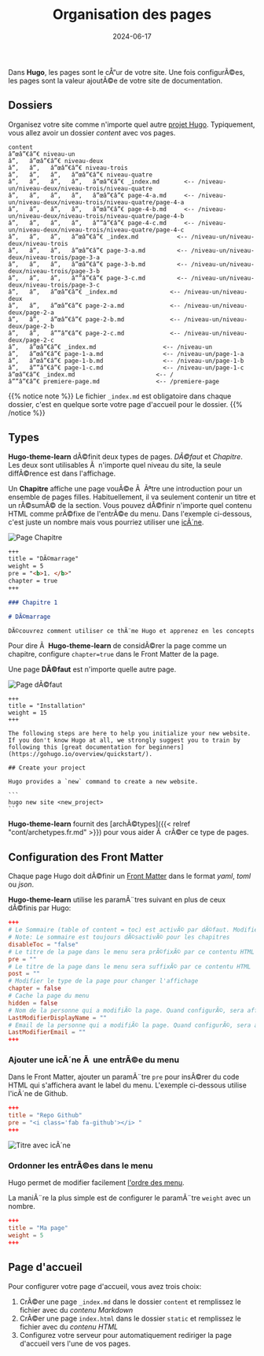﻿---
date: 2024-06-17
title: Organisation des pages
weight: 5
---

Dans **Hugo**, les pages sont le cÅ“ur de votre site. Une fois configurÃ©es, les pages sont la valeur ajoutÃ©e de votre site de documentation.

## Dossiers

Organisez votre site comme n'importe quel autre [projet Hugo](https://gohugo.io/content/organization/). Typiquement, vous allez avoir un dossier *content* avec vos pages.

    content
    â”œâ”€â”€ niveau-un 
    â”‚   â”œâ”€â”€ niveau-deux
    â”‚   â”‚   â”œâ”€â”€ niveau-trois
    â”‚   â”‚   â”‚   â”œâ”€â”€ niveau-quatre
    â”‚   â”‚   â”‚   â”‚   â”œâ”€â”€ _index.md       <-- /niveau-un/niveau-deux/niveau-trois/niveau-quatre
    â”‚   â”‚   â”‚   â”‚   â”œâ”€â”€ page-4-a.md     <-- /niveau-un/niveau-deux/niveau-trois/niveau-quatre/page-4-a
    â”‚   â”‚   â”‚   â”‚   â”œâ”€â”€ page-4-b.md     <-- /niveau-un/niveau-deux/niveau-trois/niveau-quatre/page-4-b
    â”‚   â”‚   â”‚   â”‚   â””â”€â”€ page-4-c.md     <-- /niveau-un/niveau-deux/niveau-trois/niveau-quatre/page-4-c
    â”‚   â”‚   â”‚   â”œâ”€â”€ _index.md           <-- /niveau-un/niveau-deux/niveau-trois
    â”‚   â”‚   â”‚   â”œâ”€â”€ page-3-a.md         <-- /niveau-un/niveau-deux/niveau-trois/page-3-a
    â”‚   â”‚   â”‚   â”œâ”€â”€ page-3-b.md         <-- /niveau-un/niveau-deux/niveau-trois/page-3-b
    â”‚   â”‚   â”‚   â””â”€â”€ page-3-c.md         <-- /niveau-un/niveau-deux/niveau-trois/page-3-c
    â”‚   â”‚   â”œâ”€â”€ _index.md               <-- /niveau-un/niveau-deux
    â”‚   â”‚   â”œâ”€â”€ page-2-a.md             <-- /niveau-un/niveau-deux/page-2-a
    â”‚   â”‚   â”œâ”€â”€ page-2-b.md             <-- /niveau-un/niveau-deux/page-2-b
    â”‚   â”‚   â””â”€â”€ page-2-c.md             <-- /niveau-un/niveau-deux/page-2-c
    â”‚   â”œâ”€â”€ _index.md                   <-- /niveau-un
    â”‚   â”œâ”€â”€ page-1-a.md                 <-- /niveau-un/page-1-a
    â”‚   â”œâ”€â”€ page-1-b.md                 <-- /niveau-un/page-1-b
    â”‚   â””â”€â”€ page-1-c.md                 <-- /niveau-un/page-1-c
    â”œâ”€â”€ _index.md                       <-- /
    â””â”€â”€ premiere-page.md                <-- /premiere-page

{{% notice note %}}
Le fichier `_index.md` est obligatoire dans chaque dossier, c'est en quelque sorte votre page d'accueil pour le dossier.
{{% /notice %}}

## Types

**Hugo-theme-learn** dÃ©finit deux types de pages. *DÃ©faut* et *Chapitre*. Les deux sont utilisables Ã  n'importe quel niveau du site, la seule diffÃ©rence est dans l'affichage.

Un **Chapitre** affiche une page vouÃ©e Ã  Ãªtre une introduction pour un ensemble de pages filles. Habituellement, il va seulement contenir un titre et un rÃ©sumÃ© de la section.
Vous pouvez dÃ©finir n'importe quel contenu HTML comme prÃ©fixe de l'entrÃ©e du menu. Dans l'exemple ci-dessous, c'est juste un nombre mais vous pourriez utiliser une [icÃ´ne](https://fortawesome.github.io/Font-Awesome/).

![Page Chapitre](/en/cont/pages/images/pages-chapter.png?width=50pc)

```markdown
+++
title = "DÃ©marrage"
weight = 5
pre = "<b>1. </b>"
chapter = true
+++

### Chapitre 1

# DÃ©marrage

DÃ©couvrez comment utiliser ce thÃ¨me Hugo et apprenez en les concepts
```

Pour dire Ã  **Hugo-theme-learn** de considÃ©rer la page comme un chapitre, configure `chapter=true` dans le Front Matter de la page.

Une page **DÃ©faut** est n'importe quelle autre page.

![Page dÃ©faut](/en/cont/pages/images/pages-default.png?width=50pc)

    +++
    title = "Installation"
    weight = 15
    +++

    The following steps are here to help you initialize your new website. If you don't know Hugo at all, we strongly suggest you to train by following this [great documentation for beginners](https://gohugo.io/overview/quickstart/).

    ## Create your project

    Hugo provides a `new` command to create a new website.

    ```
    hugo new site <new_project>
    ```

**Hugo-theme-learn** fournit des [archÃ©types]({{< relref "cont/archetypes.fr.md" >}}) pour vous aider Ã  crÃ©er ce type de pages.

## Configuration des Front Matter

Chaque page Hugo doit dÃ©finir un [Front Matter](https://gohugo.io/content/front-matter/) dans le format *yaml*, *toml* ou *json*.

**Hugo-theme-learn** utilise les paramÃ¨tres suivant en plus de ceux dÃ©finis par Hugo:

```toml
+++
# Le Sommaire (table of content = toc) est activÃ© par dÃ©faut. Modifier ce paramÃ¨tre Ã  true pour le dÃ©sactiver.
# Note: Le sommaire est toujours dÃ©sactivÃ© pour les chapitres
disableToc = "false"
# Le titre de la page dans le menu sera prÃ©fixÃ© par ce contentu HTML
pre = ""
# Le titre de la page dans le menu sera suffixÃ© par ce contentu HTML
post = ""
# Modifier le type de la page pour changer l'affichage
chapter = false
# Cache la page du menu
hidden = false
# Nom de la personne qui a modifiÃ© la page. Quand configurÃ©, sera affichÃ© dans le pied de page. 
LastModifierDisplayName = ""
# Email de la personne qui a modifiÃ© la page. Quand configurÃ©, sera affichÃ© dans le pied de page.
LastModifierEmail = ""
+++
```

### Ajouter une icÃ´ne Ã  une entrÃ©e du menu

Dans le Front Matter, ajouter un paramÃ¨tre `pre` pour insÃ©rer du code HTML qui s'affichera avant le label du menu. L'exemple ci-dessous utilise l'icÃ´ne de Github.

```toml
+++
title = "Repo Github"
pre = "<i class='fab fa-github'></i> "
+++
```

![Titre avec icÃ´ne](/en/cont/pages/images/frontmatter-icon.png)

### Ordonner les entrÃ©es dans le menu

Hugo permet de modifier facilement [l'ordre des menu](https://gohugo.io/content/ordering/).

La maniÃ¨re la plus simple est de configurer le paramÃ¨tre `weight` avec un nombre.

```toml
+++
title = "Ma page"
weight = 5
+++
```

## Page d'accueil

Pour configurer votre page d'accueil, vous avez trois choix:

1. CrÃ©er une page `_index.md` dans le dossier `content` et remplissez le fichier avec du *contenu Markdown*
2. CrÃ©er une page `index.html` dans le dossier `static` et remplissez le fichier avec du *contenu HTML*
3. Configurez votre serveur pour automatiquement rediriger la page d'accueil vers l'une de vos pages.
